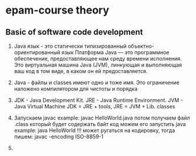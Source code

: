 # epam-course theory

## Basic of software code development

1. Java язык - это статически типизированный объектно-ориентированный язык
   Платформа Java — это программное обеспечение, предоставляющее нам среду времени исполнения. Это виртуальная машина Java (JVM), линкующая и выполняющая ваш код         в том виде, в каком он ей предоставляется.
   
2. Java - файлы и classes имеют одно и тоже имя. Это ограничение наложено компилятором для чистоты и порядка

3. JDK - Java Development Kit. JRE - Java Runtime Environment. JVM - Java Virtual Machine 
   JDK = JRE + tools, JRE = JVM + Lib. classes
   
4. Запускаем  javac <File name> example: javac HelloWorld.java потом получаем файл .class который будет содержать байт код можем его запустить java <File name> example: java HelloWorld !!! может ругаться на кодировку, тогда пишем: javac -encoding ISO-8859-1 <File name>
  
5. 
  
  
